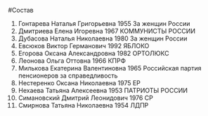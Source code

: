#Состав
1. Гонтарева Наталья Григорьевна 1955 За женщин России
2. Дмитриева Елена Игоревна 1967 КОММУНИСТЫ РОССИИ
3. Дубасова Наталья Николаевна 1980 За женщин России
4. Евсюков Виктор Германович 1992 ЯБЛОКО
5. Егорова Оксана Александровна 1982 ОРТОЛЮКС
6. Леонова Ольга Оттовна 1966 КПРФ
7. Милькова Екатерина Валентиновна 1965 Российская партия пенсионеров за справедливость
8. Нестеренко Оксана Николаевна 1975 ЕР
9. Нехаева Татьяна Алексеевна 1953 ПАТРИОТЫ РОССИИ
10. Симановский Дмитрий Леонидович 1976 СР
11. Смирнова Татьяна Николаевна 1954 ЛДПР
